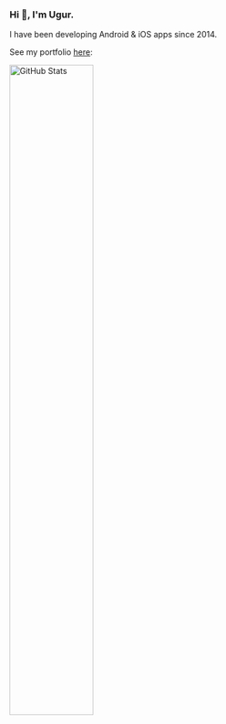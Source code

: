 ### Hi 👋, I'm Ugur.

I have been developing Android & iOS apps since 2014.

See my portfolio [here](https://ofthewolf.github.io/):
<p>
    <img width="54%" src="https://github-readme-stats.vercel.app/api?username=ofthewolf&count_private=false&show_icons=true&theme=radical" alt="GitHub Stats">
</p>
